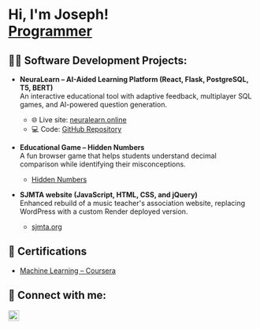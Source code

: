 <h1>Hi, I'm Joseph! <br/><a href="https://github.com/josephmathew0">Programmer</a>

<h2>👨‍💻 Software Development Projects:</h2>

- <b>NeuraLearn – AI-Aided Learning Platform (React, Flask, PostgreSQL, T5, BERT)</b>  
  An interactive educational tool with adaptive feedback, multiplayer SQL games, and AI-powered question generation.  
  - 🌐 Live site: [neuralearn.online](https://neuralearn.online)  
  - 💻 Code: [GitHub Repository](https://github.com/josephmathew0/NeuraLearn)

 
- <b>Educational Game – Hidden Numbers</b>  
  A fun browser game that helps students understand decimal comparison while identifying their misconceptions.  
  - [Hidden Numbers](https://josephmathew0.github.io/HiddenNumbers-Game/)
    
 
- <b>SJMTA website (JavaScript, HTML, CSS, and jQuery)</b>  
  Enhanced rebuild of a music teacher's association website, replacing WordPress with a custom Render deployed version.  
  - [sjmta.org](https://sjmta.org/) 


<h2>📝 Certifications</h2>

- [Machine Learning – Coursera](link)

<h2> 🤳 Connect with me:</h2>

[<img align="left" alt="JosephMathew | LinkedIn" width="22px" src="https://cdn.jsdelivr.net/npm/simple-icons@v3/icons/linkedin.svg" />][linkedin]

[linkedin]: https://linkedin.com/in/josephmathew0
